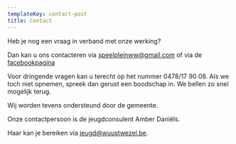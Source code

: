 ```yaml
---
templateKey: contact-post
title: Contact
---
```

Heb je nog een vraag in verband met onze werking?

Dan kan u ons contacteren via [speelpleinww@gmail.com](speelpleinww@gmail.com) of via de [facebookpagina](https://www.facebook.com/Speelplein-Wuustwezel-489493887871619/)



Voor dringende vragen kan u terecht op het nummer 0478/17 90 08. Als we toch niet opnemen, spreek dan gerust een boodschap in. We bellen zo snel mogelijk terug.





Wij worden tevens ondersteund door de gemeente.

Onze contactpersoon is de jeugdconsulent Amber Daniëls.

Haar kan je bereiken via [jeugd@wuustwezel.be](jeugd@wuustwezel.be).
